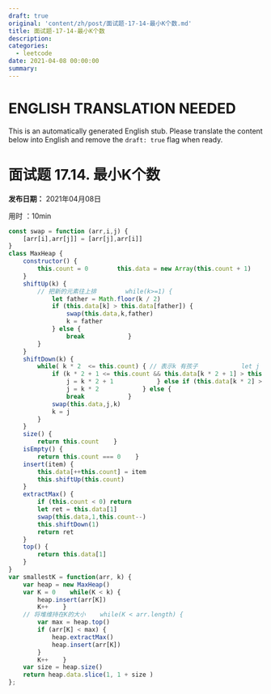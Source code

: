 ```yaml
---
draft: true
original: 'content/zh/post/面试题-17-14-最小K个数.md'
title: 面试题-17-14-最小K个数
description: 
categories:
  - leetcode
date: 2021-04-08 00:00:00
summary: 
---
```


# ENGLISH TRANSLATION NEEDED

This is an automatically generated English stub. Please translate the content below into English and remove the `draft: true` flag when ready.

<!-- ORIGINAL CHINESE CONTENT STARTS -->
# 面试题 17.14. 最小K个数

**发布日期：** 2021年04月08日

用时 ：10min

```javascript
const swap = function (arr,i,j) {
    [arr[i],arr[j]] = [arr[j],arr[i]]
}
class MaxHeap {
    constructor() {
        this.count = 0        this.data = new Array(this.count + 1)
    }
    shiftUp(k) {
        // 把新的元素往上排        while(k>=1) {
            let father = Math.floor(k / 2)
            if (this.data[k] > this.data[father]) {
                swap(this.data,k,father)
                k = father
            } else {
                break            }
        }
    }
    shiftDown(k) {
        while( k * 2  <= this.count) { // 表示k 有孩子            let j = k
            if (k * 2 + 1 <= this.count && this.data[k * 2 + 1] > this.data[k] && this.data[k * 2 + 1] > this.data[k * 2]) {
                j = k * 2 + 1            } else if (this.data[k * 2] > this.data[k]) {
                j = k * 2            } else {
                break            }
            swap(this.data,j,k)
            k = j
        }
    }
    size() {
        return this.count    }
    isEmpty() {
        return this.count === 0    }
    insert(item) {
        this.data[++this.count] = item
        this.shiftUp(this.count)
    }
    extractMax() {
        if (this.count < 0) return
        let ret = this.data[1]
        swap(this.data,1,this.count--)
        this.shiftDown(1)
        return ret
    }
    top() {
        return this.data[1]
    }
}
var smallestK = function(arr, k) {
    var heap = new MaxHeap()
    var K = 0    while(K < k) {
        heap.insert(arr[K])
        K++    }
    // 将堆维持在K的大小    while(K < arr.length) {
        var max = heap.top()
        if (arr[K] < max) {
            heap.extractMax()
            heap.insert(arr[K])
        }
        K++    }
    var size = heap.size()
    return heap.data.slice(1, 1 + size )
};
```
<!-- ORIGINAL CHINESE CONTENT ENDS -->
